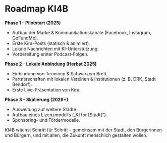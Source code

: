 # Roadmap KI4B

**Phase 1 – Pilotstart (2025)**  
- Aufbau der Marke & Kommunikationskanäle (Facebook, Instagram, GoFundMe).  
- Erste Kira-Posts (statisch & animiert).  
- Lokale Nachrichten mit KI-Unterstützung.  
- Vorbereitung erster Podcast-Folgen.  

**Phase 2 – Lokale Anbindung (Herbst 2025)**  
- Einbindung von Terminen & Schwarzem Brett.  
- Partnerschaften mit lokalen Vereinen & Institutionen (z. B. DRK, Stadt Bendorf).  
- Erste Live-Präsentation von Kira.  

**Phase 3 – Skalierung (2026+)**  
- Ausweitung auf weitere Städte.  
- Aufbau eines Lizenzmodells („KI for [Stadt]“).  
- Sponsoring- und Fördermodelle.  

KI4B wächst Schritt für Schritt – gemeinsam mit der Stadt, den Bürgerinnen und Bürgern, und mit allen, die Zukunft menschlich gestalten wollen.  
